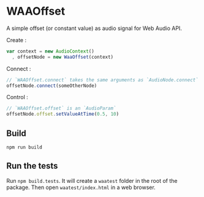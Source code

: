 WAAOffset
===========

A simple offset (or constant value) as audio signal for Web Audio API.

Create :

```javascript
var context = new AudioContext()
  , offsetNode = new WaaOffset(context)
```

Connect :

```javascript
// `WAAOffset.connect` takes the same arguments as `AudioNode.connect`
offsetNode.connect(someOtherNode)
```

Control :

```javascript
// `WAAOffset.offset` is an `AudioParam`
offsetNode.offset.setValueAtTime(0.5, 10)
```


Build
-------

`npm run build`


Run the tests
---------------

Run `npm build.tests`. It will create a `waatest` folder in the root of the package. Then open `waatest/index.html` in a web browser.